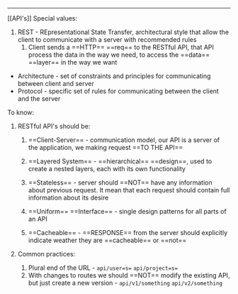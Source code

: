 ***
[[API's]]
Special values:
1. REST - REpresentational State Transfer, architectural style that allow the client to communicate with a server with recommended rules 
	1. Client sends a ==HTTP== ==req== to the RESTful API, that API process the data in the way we need, to access the ==data== ==layer== in the way we want 

- Architecture - set of constraints and principles for communicating between client and server 
- Protocol - specific set of rules for communicating between the client and the server 

To know:
1. RESTful API's should be:
	1. ==Client-Server== - communication model, our API is a server of the application, we making request ==TO THE API==   
	
	2. ==Layered System== - ==hierarchical== ==design==, used to create a nested layers, each with its own functionality   
	
	3. ==Stateless== - server should ==NOT== have any information about previous request. It mean that each request should contain full information about its desire 
	
	4. ==Uniform== ==Interface== - single design patterns for all parts of an API 
	
	5. ==Cacheable== - ==RESPONSE== from the server should explicitly indicate weather they are ==cacheable== or ==not== 

2. Common practices:
	1. Plural end of the URL - `api/user=s=` `api/project=s=` 
	2. With changes to routes we should ==NOT== modify the existing API, but just create a new version - `api/v1/something` `api/v2/something`